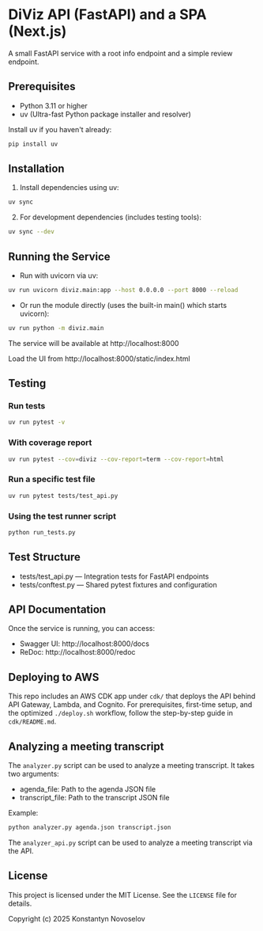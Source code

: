 # DiViz API (FastAPI) and a SPA (Next.js)

A small FastAPI service with a root info endpoint and a simple review endpoint.

## Prerequisites

- Python 3.11 or higher
- uv (Ultra-fast Python package installer and resolver)

Install uv if you haven't already:
```bash
pip install uv
```

## Installation

1) Install dependencies using uv:
```bash
uv sync
```

2) For development dependencies (includes testing tools):
```bash
uv sync --dev
```

## Running the Service

- Run with uvicorn via uv:
```bash
uv run uvicorn diviz.main:app --host 0.0.0.0 --port 8000 --reload
```

- Or run the module directly (uses the built-in main() which starts uvicorn):
```bash
uv run python -m diviz.main
```

The service will be available at http://localhost:8000

Load the UI from http://localhost:8000/static/index.html 

## Testing

### Run tests
```bash
uv run pytest -v
```

### With coverage report
```bash
uv run pytest --cov=diviz --cov-report=term --cov-report=html
```

### Run a specific test file
```bash
uv run pytest tests/test_api.py
```

### Using the test runner script
```bash
python run_tests.py
```

## Test Structure

- tests/test_api.py — Integration tests for FastAPI endpoints
- tests/conftest.py — Shared pytest fixtures and configuration


## API Documentation

Once the service is running, you can access:
- Swagger UI: http://localhost:8000/docs
- ReDoc: http://localhost:8000/redoc

## Deploying to AWS

This repo includes an AWS CDK app under `cdk/` that deploys the API behind API Gateway, Lambda, and Cognito. For prerequisites, first-time setup, and the optimized `./deploy.sh` workflow, follow the step-by-step guide in `cdk/README.md`.

## Analyzing a meeting transcript

The `analyzer.py` script can be used to analyze a meeting transcript. It takes two arguments:
- agenda_file: Path to the agenda JSON file
- transcript_file: Path to the transcript JSON file

Example:
```bash
python analyzer.py agenda.json transcript.json
```

The `analyzer_api.py` script can be used to analyze a meeting transcript via the API.

## License

This project is licensed under the MIT License. See the `LICENSE` file for details.

Copyright (c) 2025 Konstantyn Novoselov

